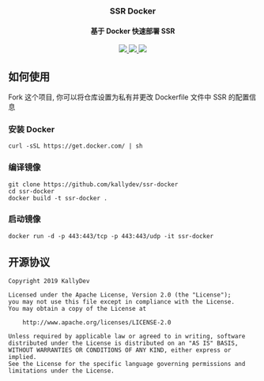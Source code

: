 <h3 align="center">SSR Docker</h3>
<h4 align="center">基于 Docker 快速部署 SSR</h4>
<p align="center">
  <a href="https://t.me/kittendev">
    <img src="https://img.shields.io/badge/telegram-kitten%20developer-brightgreen.svg?style=flat-square">
  </a>
  <a href="https://github.com/kallydev/ssr-docker/blob/master/LICENSE.md">
    <img src="https://img.shields.io/github/license/kallydev/ssr-docker.svg?style=flat-square">
  </a>
  <a href="https://github.com/kallydev/ssr-docker/commits/master">
    <img src="https://img.shields.io/github/last-commit/kallydev/ssr-docker.svg?style=flat-square">
  </a>
</p>

## 如何使用
Fork 这个项目, 你可以将仓库设置为私有并更改 Dockerfile 文件中 SSR 的配置信息

### 安装 Docker
```
curl -sSL https://get.docker.com/ | sh
```

### 编译镜像
```
git clone https://github.com/kallydev/ssr-docker
cd ssr-docker
docker build -t ssr-docker .
```

### 启动镜像
```
docker run -d -p 443:443/tcp -p 443:443/udp -it ssr-docker
```

## 开源协议
```
Copyright 2019 KallyDev

Licensed under the Apache License, Version 2.0 (the "License");
you may not use this file except in compliance with the License.
You may obtain a copy of the License at

    http://www.apache.org/licenses/LICENSE-2.0

Unless required by applicable law or agreed to in writing, software
distributed under the License is distributed on an "AS IS" BASIS,
WITHOUT WARRANTIES OR CONDITIONS OF ANY KIND, either express or implied.
See the License for the specific language governing permissions and
limitations under the License.
```

